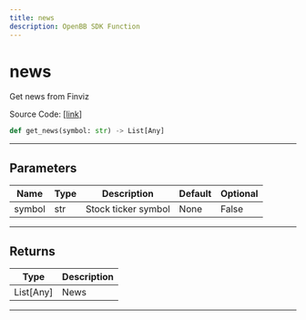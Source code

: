 ```yaml
---
title: news
description: OpenBB SDK Function
---
```


# news

Get news from Finviz

Source Code: [[link](https://github.com/OpenBB-finance/OpenBBTerminal/tree/main/openbb_terminal/stocks/due_diligence/finviz_model.py#L16)]

```python
def get_news(symbol: str) -> List[Any]
```
---
## Parameters

| Name | Type | Description | Default | Optional |
| ---- | ---- | ----------- | ------- | -------- |
| symbol | str | Stock ticker symbol | None | False |

---
## Returns

| Type | Description |
| ---- | ----------- |
| List[Any] | News |

---
